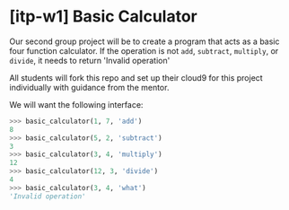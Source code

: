 # [itp-w1] Basic Calculator

Our second group project will be to create a program that acts as a basic four function calculator.
If the operation is not `add`, `subtract`, `multiply`, or `divide`, it needs to return 'Invalid operation'

All students will fork this repo and set up their cloud9 for this project individually with guidance from the mentor.

We will want the following interface:

```python
>>> basic_calculator(1, 7, 'add')
8
>>> basic_calculator(5, 2, 'subtract')
3
>>> basic_calculator(3, 4, 'multiply')
12
>>> basic_calculator(12, 3, 'divide')
4
>>> basic_calculator(3, 4, 'what')
'Invalid operation'
```
